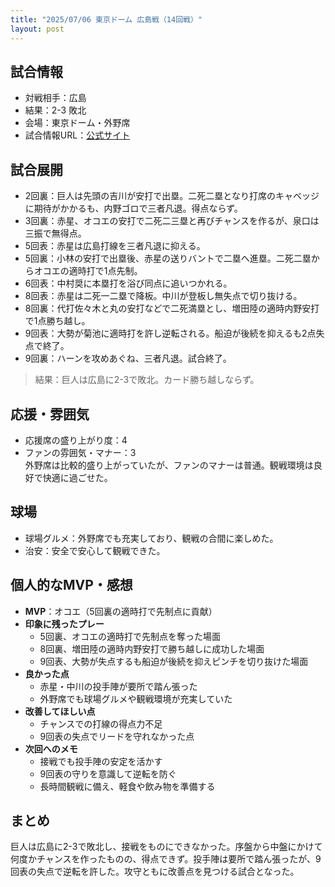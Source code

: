 ```yaml
---
title: "2025/07/06 東京ドーム 広島戦（14回戦）"
layout: post
---
```


## 試合情報
- 対戦相手：広島
- 結果：2-3 敗北
- 会場：東京ドーム・外野席
- 試合情報URL：[公式サイト](https://www.giants.jp/game/20250706_8003_1/)

<!--more-->

## 試合展開
- 2回裏：巨人は先頭の吉川が安打で出塁。二死二塁となり打席のキャベッジに期待がかかるも、内野ゴロで三者凡退。得点ならず。
- 3回裏：赤星、オコエの安打で二死二三塁と再びチャンスを作るが、泉口は三振で無得点。
- 5回表：赤星は広島打線を三者凡退に抑える。
- 5回裏：小林の安打で出塁後、赤星の送りバントで二塁へ進塁。二死二塁からオコエの適時打で1点先制。
- 6回表：中村奨に本塁打を浴び同点に追いつかれる。
- 8回表：赤星は二死一二塁で降板。中川が登板し無失点で切り抜ける。
- 8回裏：代打佐々木と丸の安打などで二死満塁とし、増田陸の適時内野安打で1点勝ち越し。
- 9回表：大勢が菊池に適時打を許し逆転される。船迫が後続を抑えるも2点失点で終了。
- 9回裏：ハーンを攻めあぐね、三者凡退。試合終了。

> 結果：巨人は広島に2-3で敗北。カード勝ち越しならず。

## 応援・雰囲気
- 応援席の盛り上がり度：4  
- ファンの雰囲気・マナー：3  
外野席は比較的盛り上がっていたが、ファンのマナーは普通。観戦環境は良好で快適に過ごせた。

## 球場
- 球場グルメ：外野席でも充実しており、観戦の合間に楽しめた。  
- 治安：安全で安心して観戦できた。

## 個人的なMVP・感想
- **MVP**：オコエ（5回裏の適時打で先制点に貢献）  
- **印象に残ったプレー**  
  - 5回裏、オコエの適時打で先制点を奪った場面  
  - 8回裏、増田陸の適時内野安打で勝ち越しに成功した場面  
  - 9回表、大勢が失点するも船迫が後続を抑えピンチを切り抜けた場面  
- **良かった点**  
  - 赤星・中川の投手陣が要所で踏ん張った  
  - 外野席でも球場グルメや観戦環境が充実していた  
- **改善してほしい点**  
  - チャンスでの打線の得点力不足  
  - 9回表の失点でリードを守れなかった点  
- **次回へのメモ**  
  - 接戦でも投手陣の安定を活かす  
  - 9回表の守りを意識して逆転を防ぐ  
  - 長時間観戦に備え、軽食や飲み物を準備する

## まとめ
巨人は広島に2-3で敗北し、接戦をものにできなかった。序盤から中盤にかけて何度かチャンスを作ったものの、得点できず。投手陣は要所で踏ん張ったが、9回表の失点で逆転を許した。攻守ともに改善点を見つける試合となった。

